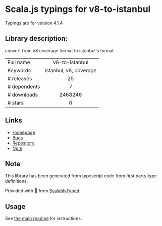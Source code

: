 
# Scala.js typings for v8-to-istanbul

Typings are for version 4.1.4

## Library description:
convert from v8 coverage format to istanbul's format

|                    |                 |
| ------------------ | :-------------: |
| Full name          | v8-to-istanbul |
| Keywords           | istanbul, v8, coverage |
| # releases         | 25 |
| # dependents       | 7 |
| # downloads        | 2468246 |
| # stars            | 0 |

## Links
- [Homepage](https://github.com/istanbuljs/v8-to-istanbul#readme)
- [Bugs](https://github.com/istanbuljs/v8-to-istanbul/issues)
- [Repository](https://github.com/istanbuljs/v8-to-istanbul)
- [Npm](https://www.npmjs.com/package/v8-to-istanbul)
    


## Note
This library has been generated from typescript code from first party type definitions.

Provided with :purple_heart: from [ScalablyTyped](https://github.com/oyvindberg/ScalablyTyped)

## Usage
See [the main readme](../../readme.md) for instructions.


